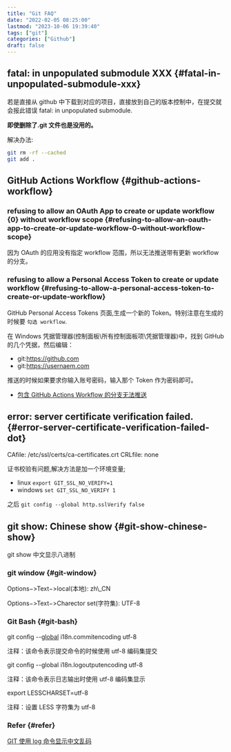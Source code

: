 ```yaml
---
title: "Git FAQ"
date: "2022-02-05 08:25:00"
lastmod: "2023-10-06 19:39:40"
tags: ["git"]
categories: ["Github"]
draft: false
---
```


## fatal: in unpopulated submodule XXX {#fatal-in-unpopulated-submodule-xxx}

若是直接从 github 中下载到对应的项目，直接放到自己的版本控制中，在提交就会报此错误 fatal: in unpopulated submodule.

**即使删除了.git 文件也是没用的。**

解决办法:

```sh
git rm -rf --cached
git add .
```


## GitHub Actions Workflow {#github-actions-workflow}


### refusing to allow an OAuth App to create or update workflow {0} without workflow scope {#refusing-to-allow-an-oauth-app-to-create-or-update-workflow-0-without-workflow-scope}

因为 OAuth 的应用没有指定 workflow 范围，所以无法推送带有更新 workflow 的分支。


### refusing to allow a Personal Access Token to create or update workflow {#refusing-to-allow-a-personal-access-token-to-create-or-update-workflow}

GitHub Personal Access Tokens 页面,生成一个新的 Token。特别注意在生成的时候要 `勾选 workflow`.

在 Windows 凭据管理器(控制面板\\所有控制面板项\\凭据管理器)中，找到 GitHub 的几个凭据，然后编辑：

-   git:<https://github.com>
-   git:<https://usernaem.com>

推送的时候如果要求你输入账号密码，输入那个 Token 作为密码即可。

-   [包含 GitHub Actions Workflow 的分支无法推送](https://blog.walterlv.com/post/github-push-failed-without-workflow-scope.html)


## error: server certificate verification failed. {#error-server-certificate-verification-failed-dot}

CAfile: /etc/ssl/certs/ca-certificates.crt CRLfile: none

证书校验有问题,解决方法是加一个环境变量;

-   linux
    `export GIT_SSL_NO_VERIFY=1`
-   windows
    `set GIT_SSL_NO_VERIFY 1`

之后 `git config --global http.sslVerify false`


## git show: Chinese show {#git-show-chinese-show}

git show 中文显示八进制


### git window {#git-window}

Options−&gt;Text−&gt;local(本地): zh\\_CN

Options−&gt;Text−&gt;Charector set(字符集): UTF-8


### Git Bash {#git-bash}

git config --[global](<https://so.csdn.net/so/search?q=global&spm=1001.2101.3001.7020>) i18n.commitencoding utf-8

注释：该命令表示提交命令的时候使用 utf-8 编码集提交

git config --global i18n.logoutputencoding utf-8

注释：该命令表示日志输出时使用 utf-8 编码集显示

export LESSCHARSET=utf-8

注释：设置 LESS 字符集为 utf-8


### Refer {#refer}

[GIT 使用 log 命令显示中文乱码](<https://www.cnblogs.com/yanzige/p/9810333.html>)